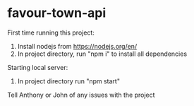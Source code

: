 # favour-town-api
First time running this project:
1. Install nodejs from https://nodejs.org/en/
2. In project directory, run "npm i" to install all dependencies

Starting local server:
1. In project directory run "npm start"

Tell Anthony or John of any issues with the project